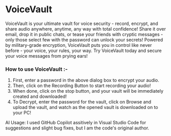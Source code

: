 # VoiceVault
VoiceVault is your ultimate vault for voice security - record, encrypt, and share audio anywhere, anytime, any way with total confidence! Share it over email, drop it in public chats, or tease your friends with cryptic messages - only those select few with the password can unlock your secrets! Powered by military-grade encryption, VoiceVault puts you in control like never before - your voice, your rules, your way. Try VoiceVault today and secure your voice messages from prying ears!

### How to use VoiceVault :-

1. First, enter a password in the above dialog box to encrypt your audio. 
2. Then, click on the Recording Button to start recording your audio!
3. When done, click on the stop button, and your vault will be immediately created and downloaded!
4. To Decrypt, enter the password for the vault, click on Browse and upload the vault, and watch as the opened vault is downloaded on to your PC!

AI Usage: I used GitHub Copilot assitively in Visual Studio Code for suggestions and slight bug fixes, but I am the code's original author.
